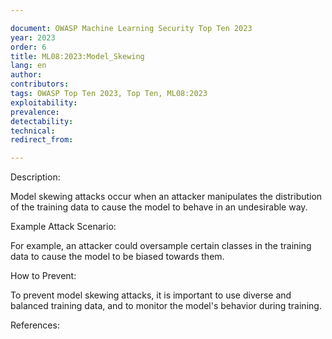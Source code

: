```yaml
---

document: OWASP Machine Learning Security Top Ten 2023
year: 2023
order: 6
title: ML08:2023:Model_Skewing
lang: en
author:
contributors:
tags: OWASP Top Ten 2023, Top Ten, ML08:2023
exploitability:
prevalence:
detectability:
technical:
redirect_from:

---
```



Description:

Model skewing attacks occur when an attacker manipulates the
distribution of the training data to cause the model to behave in an
undesirable way.

Example Attack Scenario:

For example, an attacker could oversample certain classes in the
training data to cause the model to be biased towards them.

How to Prevent:

To prevent model skewing attacks, it is important to use diverse and
balanced training data, and to monitor the model\'s behavior during
training.

References:
